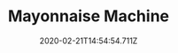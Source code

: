 ---
templateKey: blog-post
title: Mayonnaise Machine
type: equipment
description: Turns eggs into mayonnaise.
featuredpost: false
date: 2020-02-21T14:54:54.711Z
featuredimage: /img/Mayonnaise_Machine.png
footprint: 1x1
source: Farming Level 2
tags:
  - Wood (15)
  - Stone (15)
  - Earth Crystal (1)
  - Copper Bar (1)
---